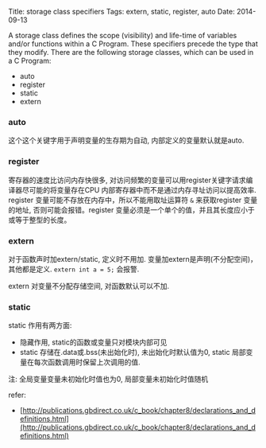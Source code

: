 Title:  storage class specifiers 
Tags: extern, static, register, auto
Date: 2014-09-13

A storage class defines the scope (visibility) and life-time of variables and/or functions within a C Program. These specifiers precede the type that they modify. There are the following storage classes, which can be used in a C Program:

- auto 
- register 
- static 
- extern

### auto

这个这个关键字用于声明变量的生存期为自动, 内部定义的变量默认就是auto.

### register

寄存器的速度比访问内存快很多, 对访问频繁的变量可以用register关键字请求编译器尽可能的将变量存在CPU 内部寄存器中而不是通过内存寻址访问以提高效率. register 变量可能不存放在内存中，所以不能用取址运算符 `&` 来获取register 变量的地址,  否则可能会报错。register 变量必须是一个单个的值，并且其长度应小于或等于整型的长度。

### extern 

对于函数声时加extern/static, 定义时不用加. 变量加extern是声明(不分配空间)，其他都是定义. `extern int a = 5;` 会报警. 

extern 对变量不分配存储空间, 对函数默认可以不加.

### static

static 作用有两方面:

- 隐藏作用, static的函数或变量只对模块内部可见
- static 存储在.data或.bss(未出始化时), 未出始化时默认值为0, static 局部变量在每次函数调用时保留上次调用的值.

注: 全局变量变量未初始化时值也为0,  局部变量未初始化时值随机

refer:

- [http://publications.gbdirect.co.uk/c_book/chapter8/declarations_and_definitions.html](http://publications.gbdirect.co.uk/c_book/chapter8/declarations_and_definitions.html)
